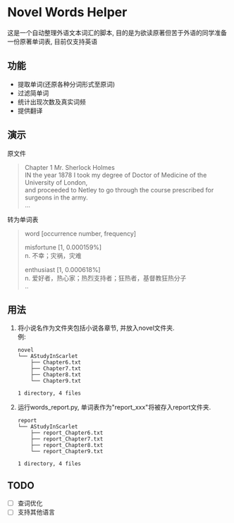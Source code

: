 # Novel Words Helper
这是一个自动整理外语文本词汇的脚本, 目的是为欲读原著但苦于外语的同学准备一份原著单词表, 目前仅支持英语

## 功能
- 提取单词(还原各种分词形式至原词)
- 过滤简单词
- 统计出现次数及真实词频
- 提供翻译 

## 演示
原文件
> Chapter 1 Mr. Sherlock Holmes  
> IN the year 1878 I took my degree of Doctor of Medicine of the University of London,  
> and proceeded to Netley to go through the course prescribed for surgeons in the army.  
> ...

转为单词表
> word [occurrence number, frequency]
>  
> misfortune [1, 0.000159%]    
> n. 不幸；灾祸，灾难  
> 
> enthusiast [1, 0.000618%]  
> n. 爱好者，热心家；热烈支持者；狂热者，基督教狂热分子  
> ..

## 用法
1.  将小说名作为文件夹包括小说各章节, 并放入novel文件夹.  
例:
    ```
    novel
    └── AStudyInScarlet
        ├── Chapter6.txt
        ├── Chapter7.txt
        ├── Chapter8.txt
        └── Chapter9.txt
    
    1 directory, 4 files
    ```
2. 运行words_report.py, 单词表作为"report_xxx"将被存入report文件夹.
    ```
    report
    └── AStudyInScarlet
        ├── report_Chapter6.txt
        ├── report_Chapter7.txt
        ├── report_Chapter8.txt
        └── report_Chapter9.txt
    
    1 directory, 4 files
    ```

## TODO
- [ ] 查词优化
- [ ] 支持其他语言

